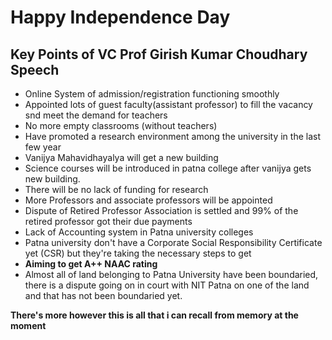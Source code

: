 # Happy Independence Day

## Key Points of VC Prof Girish Kumar Choudhary Speech
- Online System of admission/registration functioning smoothly
- Appointed lots of guest faculty(assistant professor) to fill the vacancy snd meet the demand for teachers
- No more empty classrooms (without teachers)
- Have promoted a research environment among the university in the last few year
- Vanijya Mahavidhayalya will get a new building
- Science courses will be introduced in patna college after vanijya gets new building.
- There will be no lack of funding for research
- More Professors and associate professors will be appointed
- Dispute of Retired Professor Association is settled and 99% of the retired professor got their due payments
- Lack of Accounting system in Patna university colleges
- Patna university don't have a Corporate Social Responsibility Certificate yet (CSR) but they're taking the necessary steps to get
- **Aiming to get A++ NAAC rating**
- Almost all of land belonging to Patna University have been boundaried, there is a dispute going on in court with NIT Patna on one of the land and that has not been boundaried  yet.

**There's more however this is all that i can recall from memory at the moment**

